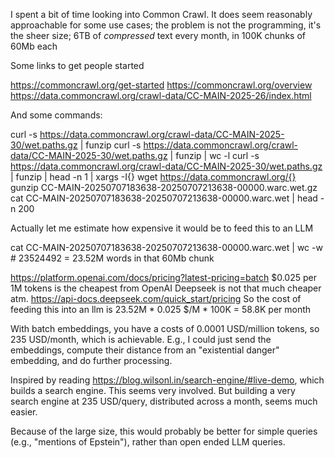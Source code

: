 I spent a bit of time looking into Common Crawl. It does seem reasonably approachable for some use cases; the problem is not the programming, it's the sheer size; 6TB of *compressed* text every month, in 100K chunks of 60Mb each 

Some links to get people started

https://commoncrawl.org/get-started
https://commoncrawl.org/overview
https://data.commoncrawl.org/crawl-data/CC-MAIN-2025-26/index.html

And some commands:

curl -s https://data.commoncrawl.org/crawl-data/CC-MAIN-2025-30/wet.paths.gz | funzip
curl -s https://data.commoncrawl.org/crawl-data/CC-MAIN-2025-30/wet.paths.gz | funzip | wc -l
curl -s https://data.commoncrawl.org/crawl-data/CC-MAIN-2025-30/wet.paths.gz | funzip | head -n 1 | xargs -I{} wget https://data.commoncrawl.org/{}
gunzip CC-MAIN-20250707183638-20250707213638-00000.warc.wet.gz
cat CC-MAIN-20250707183638-20250707213638-00000.warc.wet | head -n 200

Actually let me estimate how expensive it would be to feed this to an LLM

cat CC-MAIN-20250707183638-20250707213638-00000.warc.wet | wc -w # 23524492 = 23.52M words in that 60Mb chunk

https://platform.openai.com/docs/pricing?latest-pricing=batch
$0.025 per 1M tokens is the cheapest from OpenAI
Deepseek is not that much cheaper atm. https://api-docs.deepseek.com/quick_start/pricing
So the cost of feeding this into an llm is 23.52M * 0.025 $/M * 100K = 58.8K per month

With batch embeddings, you have a costs of 0.0001 USD/million tokens, so 235 USD/month, which is achievable. E.g., I could just send the embeddings, compute their distance from an "existential danger" embedding, and do further processing.

Inspired by reading <https://blog.wilsonl.in/search-engine/#live-demo>, which builds a search engine. This seems very involved. But building a very search engine at 235 USD/query, distributed across a month, seems much easier. 

Because of the large size, this would probably be better for simple queries (e.g., "mentions of Epstein"), rather than open ended LLM queries.
